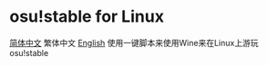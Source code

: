 # osu!stable for Linux
[简体中文](/README.md) 繁体中文 [English](/English.md)
使用一键脚本来使用Wine来在Linux上游玩osu!stable
